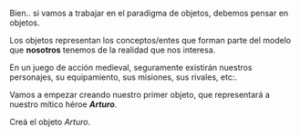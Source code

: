Bien.. si vamos a trabajar en el paradigma de objetos, debemos pensar en objetos.

Los objetos representan los conceptos/entes que forman parte del modelo que **nosotros** tenemos de la realidad que nos interesa. 

En un juego de acción medieval, seguramente existirán nuestros personajes, su equipamiento, sus misiones, sus rivales, etc:.

Vamos a empezar creando nuestro primer objeto, que representará a nuestro mítico héroe ***Arturo***.

Creá el objeto _Arturo_.